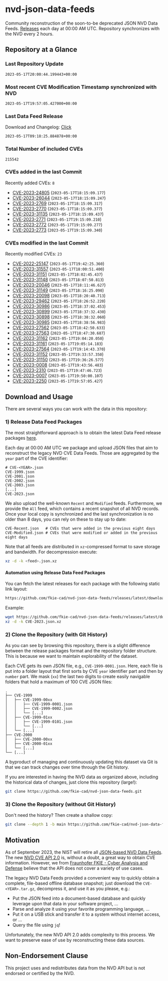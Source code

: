 # nvd-json-data-feeds

Community reconstruction of the soon-to-be deprecated JSON NVD Data Feeds. 
[Releases](https://github.com/fkie-cad/nvd-json-data-feeds/releases/latest) each day at 00:00 AM UTC.
Repository synchronizes with the NVD every 2 hours.

## Repository at a Glance

### Last Repository Update

```plain
2023-05-17T20:00:44.199443+00:00
```

### Most recent CVE Modification Timestamp synchronized with NVD

```plain
2023-05-17T19:57:05.427000+00:00
```

### Last Data Feed Release

Download and Changelog: [Click](https://github.com/fkie-cad/nvd-json-data-feeds/releases/latest)

```plain
2023-05-17T09:18:25.884878+00:00
```

### Total Number of included CVEs

```plain
215542
```

### CVEs added in the last Commit

Recently added CVEs: `8`

* [CVE-2023-24805](CVE-2023/CVE-2023-248xx/CVE-2023-24805.json) (`2023-05-17T18:15:09.177`)
* [CVE-2023-26044](CVE-2023/CVE-2023-260xx/CVE-2023-26044.json) (`2023-05-17T18:15:09.247`)
* [CVE-2023-2769](CVE-2023/CVE-2023-27xx/CVE-2023-2769.json) (`2023-05-17T18:15:09.317`)
* [CVE-2023-2770](CVE-2023/CVE-2023-27xx/CVE-2023-2770.json) (`2023-05-17T18:15:09.377`)
* [CVE-2023-31135](CVE-2023/CVE-2023-311xx/CVE-2023-31135.json) (`2023-05-17T18:15:09.437`)
* [CVE-2023-2771](CVE-2023/CVE-2023-27xx/CVE-2023-2771.json) (`2023-05-17T19:15:09.210`)
* [CVE-2023-2772](CVE-2023/CVE-2023-27xx/CVE-2023-2772.json) (`2023-05-17T19:15:09.277`)
* [CVE-2023-2773](CVE-2023/CVE-2023-27xx/CVE-2023-2773.json) (`2023-05-17T19:15:09.340`)


### CVEs modified in the last Commit

Recently modified CVEs: `23`

* [CVE-2022-25147](CVE-2022/CVE-2022-251xx/CVE-2022-25147.json) (`2023-05-17T19:42:25.360`)
* [CVE-2023-31557](CVE-2023/CVE-2023-315xx/CVE-2023-31557.json) (`2023-05-17T18:00:51.400`)
* [CVE-2023-31151](CVE-2023/CVE-2023-311xx/CVE-2023-31151.json) (`2023-05-17T18:02:45.437`)
* [CVE-2023-31148](CVE-2023/CVE-2023-311xx/CVE-2023-31148.json) (`2023-05-17T18:07:50.813`)
* [CVE-2023-20046](CVE-2023/CVE-2023-200xx/CVE-2023-20046.json) (`2023-05-17T18:11:46.627`)
* [CVE-2023-31149](CVE-2023/CVE-2023-311xx/CVE-2023-31149.json) (`2023-05-17T18:16:25.090`)
* [CVE-2023-20098](CVE-2023/CVE-2023-200xx/CVE-2023-20098.json) (`2023-05-17T18:20:40.713`)
* [CVE-2023-29462](CVE-2023/CVE-2023-294xx/CVE-2023-29462.json) (`2023-05-17T18:26:52.220`)
* [CVE-2023-30986](CVE-2023/CVE-2023-309xx/CVE-2023-30986.json) (`2023-05-17T18:37:02.453`)
* [CVE-2023-30899](CVE-2023/CVE-2023-308xx/CVE-2023-30899.json) (`2023-05-17T18:37:32.430`)
* [CVE-2023-30898](CVE-2023/CVE-2023-308xx/CVE-2023-30898.json) (`2023-05-17T18:38:32.060`)
* [CVE-2023-30985](CVE-2023/CVE-2023-309xx/CVE-2023-30985.json) (`2023-05-17T18:38:56.983`)
* [CVE-2023-27562](CVE-2023/CVE-2023-275xx/CVE-2023-27562.json) (`2023-05-17T18:42:50.633`)
* [CVE-2023-27563](CVE-2023/CVE-2023-275xx/CVE-2023-27563.json) (`2023-05-17T18:47:30.687`)
* [CVE-2023-31162](CVE-2023/CVE-2023-311xx/CVE-2023-31162.json) (`2023-05-17T19:04:20.050`)
* [CVE-2023-31161](CVE-2023/CVE-2023-311xx/CVE-2023-31161.json) (`2023-05-17T19:05:14.183`)
* [CVE-2023-27564](CVE-2023/CVE-2023-275xx/CVE-2023-27564.json) (`2023-05-17T19:14:43.370`)
* [CVE-2023-31152](CVE-2023/CVE-2023-311xx/CVE-2023-31152.json) (`2023-05-17T19:33:57.350`)
* [CVE-2023-31150](CVE-2023/CVE-2023-311xx/CVE-2023-31150.json) (`2023-05-17T19:36:26.577`)
* [CVE-2023-0008](CVE-2023/CVE-2023-00xx/CVE-2023-0008.json) (`2023-05-17T19:43:56.483`)
* [CVE-2023-2310](CVE-2023/CVE-2023-23xx/CVE-2023-2310.json) (`2023-05-17T19:47:46.723`)
* [CVE-2023-0007](CVE-2023/CVE-2023-00xx/CVE-2023-0007.json) (`2023-05-17T19:50:00.107`)
* [CVE-2023-2250](CVE-2023/CVE-2023-22xx/CVE-2023-2250.json) (`2023-05-17T19:57:05.427`)


## Download and Usage

There are several ways you can work with the data in this repository:

### 1) Release Data Feed Packages

The most straightforward approach is to obtain the latest Data Feed release packages [here](releases/latest).

Each day at 00:00 AM UTC we package and upload JSON files that aim to reconstruct the legacy NVD CVE Data Feeds.
Those are aggregated by the `year` part of the CVE identifier:

```
# CVE-<YEAR>.json
CVE-1999.json
CVE-2001.json
CVE-2002.json
CVE-2003.json
[...]
CVE-2023.json
```

We also upload the well-known `Recent` and `Modified` feeds.
Furthermore, we provide the `All` feed, which contains a recent snapshot of all NVD records.
Once your local copy is synchronized and the last synchronization is no older than 8 days, you can rely on these to stay up to date:

```plain
CVE-Recent.json   # CVEs that were added in the previous eight days
CVE-Modified.json # CVEs that were modified or added in the previous eight days
```

Note that all feeds are distributed in `xz`-compressed format to save storage and bandwidth.
For decompression execute:

```sh
xz -d -k <feed>.json.xz
```


#### Automation using Release Data Feed Packages

You can fetch the latest releases for each package with the following static link layout:

```sh
https://github.com/fkie-cad/nvd-json-data-feeds/releases/latest/download/CVE-<YEAR>.json.xz
```

Example:

```sh
wget https://github.com/fkie-cad/nvd-json-data-feeds/releases/latest/download/CVE-2023.json.xz
xz -d -k CVE-2023.json.xz
```

### 2) Clone the Repository (with Git History)

As you can see by browsing this repository, there is a slight difference between the release packages format and the repository folder structure.
This is because we want to maintain explorability of the dataset.

Each CVE gets its own JSON file, e.g., `CVE-1999-0001.json`.
Here, each file is put into a folder layout that first sorts by CVE `year` identifier part and then by `number` part.
We mask (`xx`) the last two digits to create easily navigable folders that hold a maximum of 100 CVE JSON files:

```plain
.
├── CVE-1999
│   ├── CVE-1999-00xx
│   │   ├── CVE-1999-0001.json
│   │   ├── CVE-1999-0002.json
│   │   └── [...]
│   ├── CVE-1999-01xx
│   │   ├── CVE-1999-0101.json
│   │   └── [...]
│   └── [...]
├── CVE-2000
│   ├── CVE-2000-00xx
│   ├── CVE-2000-01xx
│   └── [...]
└── [...]
```

A byproduct of managing and continuously updating this dataset via Git is that we can track changes over time through the Git history.

If you are interested in having the NVD data as organized above, including the historical data of changes, just clone this repository (large!):

```sh
git clone https://github.com/fkie-cad/nvd-json-data-feeds.git
```

### 3) Clone the Repository (without Git History)

Don't need the history? Then create a shallow copy:

```sh
git clone --depth 1 -b main https://github.com/fkie-cad/nvd-json-data-feeds.git
```

## Motivation

As of September 2023, the NIST will retire all [JSON-based NVD Data Feeds](https://nvd.nist.gov/vuln/data-feeds#divRetirementBanner-1).
The new [NVD CVE API 2.0](https://nvd.nist.gov/developers/vulnerabilities) is, without a doubt, a great way to obtain CVE information.
However, we from [Fraunhofer FKIE - Cyber Analysis and Defense](https://www.fkie.fraunhofer.de/en/departments/cad.html) believe that the API does not cover a variety of use cases.

The legacy NVD Data Feeds provided a convenient way to quickly obtain a complete, file-based offline database snapshot; just download the `CVE-<YEAR>.tar.gz`, decompress it, and use it as you please, e.g.:

* Put the JSON feed into a document-based database and quickly leverage upon that data in your software project, ...
* Parse and analyze it using your favorite programming language, ...
* Put it on a USB stick and transfer it to a system without internet access, or ...
* Query the file using `jq`!

Unfortunately, the new NVD API 2.0 adds complexity to this process.
We want to preserve ease of use by reconstructing these data sources.

## Non-Endorsement Clause

This project uses and redistributes data from the NVD API but is not endorsed or certified by the NVD.